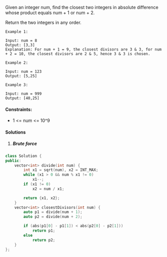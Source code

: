 Given an integer num, find the closest two integers in absolute difference whose product equals num + 1 or num + 2.

Return the two integers in any order.

 

```
Example 1:

Input: num = 8
Output: [3,3]
Explanation: For num + 1 = 9, the closest divisors are 3 & 3, for num + 2 = 10, the closest divisors are 2 & 5, hence 3 & 3 is chosen.

Example 2:

Input: num = 123
Output: [5,25]

Example 3:

Input: num = 999
Output: [40,25]
```

 

#### Constraints:

-    1 <= num <= 10^9


#### Solutions


1. ##### Brute force

```c++
class Solution {
public:
    vector<int> divide(int num) {
        int x1 = sqrt(num), x2 = INT_MAX;
        while (x1 > 0 && num % x1 != 0)
            x1--;
        if (x1 != 0)
            x2 = num / x1;

        return {x1, x2};
    }
    vector<int> closestDivisors(int num) {
        auto p1 = divide(num + 1);
        auto p2 = divide(num + 2);

        if (abs(p1[0] - p1[1]) < abs(p2[0] - p2[1]))
            return p1;
        else
            return p2;
    }
};
```